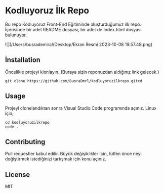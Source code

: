 # Kodluyoruz İlk Repo
Bu repo Kodluyoruz Front-End Eğitiminde oluşturduğumuz ilk repo. İçerisinde bir adet README dosyası, bir adet de index.html dosyası bulunuyor.

![](/Users/busrademiral/Desktop/Ekran Resmi 2023-10-08 19.57.48.png)



## İnstallation
Öncelikle projeyi klonlayın. (Buraya sizin reponuzdan aldığınız link gelecek.)
```
git clone https://github.com/BusraDmrl/kodluyoruzilkrepo.gitcd
```
## Usage
Projeyi clonelandıktan sonra Visual Studio Code programında açınız.
Linux için;
```
cd kodluyoruzilkrepo
code .
```
## Contributing
Pull requestler kabul edilir. Büyük değişiklikler için, lütfen önce neyi değiştirmek istediğinizi tartışmak için konu açınız.
## License
MIT
